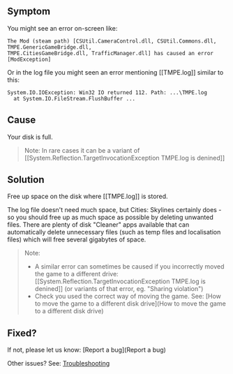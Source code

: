 ## Symptom

You might see an error on-screen like:

```
The Mod (steam path) [CSUtil.CameraControl.dll, CSUtil.Commons.dll, TMPE.GenericGameBridge.dll,
TMPE.CitiesGameBridge.dll, TrafficManager.dll] has caused an error [ModException]
```

Or in the log file you might seen an error mentioning [[TMPE.log]] similar to this:

```
System.IO.IOException: Win32 IO returned 112. Path: ...\TMPE.log
  at System.IO.FileStream.FlushBuffer ...
```

## Cause

Your disk is full.

> Note: In rare cases it can be a variant of [[System.Reflection.TargetInvocationException TMPE.log is denined]]

## Solution

Free up space on the disk where [[TMPE.log]] is stored.

The log file doesn't need much space, but Cities: Skylines certainly does - so you should free up as much space as possible by deleting unwanted files. There are plenty of disk "Cleaner" apps available that can automatically delete unnecessary files (such as temp files and localisation files) which will free several gigabytes of space.

> Note:
> * A similar error can sometimes be caused if you incorrectly moved the game to a different drive: [[System.Reflection.TargetInvocationException TMPE.log is denined]] (or variants of that error, eg. "Sharing violation")
> * Check you used the correct way of moving the game. See: [How to move the game to a different disk drive](How to move the game to a different disk drive)

## Fixed?

If not, please let us know: [Report a bug](Report a bug)

Other issues? See: [Troubleshooting](Troubleshooting)